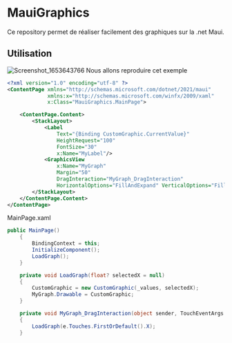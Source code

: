# MauiGraphics

Ce repository permet de réaliser facilement des graphiques sur la .net Maui.

## Utilisation

![Screenshot_1653643766](https://user-images.githubusercontent.com/67638928/170672476-ad0162b3-8066-4f60-9c17-5a88e09479df.png)
Nous allons reproduire cet exemple

```XML
<?xml version="1.0" encoding="utf-8" ?>
<ContentPage xmlns="http://schemas.microsoft.com/dotnet/2021/maui"
             xmlns:x="http://schemas.microsoft.com/winfx/2009/xaml"
             x:Class="MauiGraphics.MainPage">

    <ContentPage.Content>
        <StackLayout>
            <Label
                Text="{Binding CustomGraphic.CurrentValue}"
                HeightRequest="100"
                FontSize="30"
                x:Name="MyLabel"/>
            <GraphicsView
                x:Name="MyGraph"
                Margin="50"
                DragInteraction="MyGraph_DragInteraction"
                HorizontalOptions="FillAndExpand" VerticalOptions="FillAndExpand"/>
        </StackLayout>
    </ContentPage.Content>
</ContentPage>
```
MainPage.xaml

```C#
public MainPage()
    {
        BindingContext = this;
        InitializeComponent();
        LoadGraph();
    }

    private void LoadGraph(float? selectedX = null)
    {
        CustomGraphic = new CustomGraphic(_values, selectedX);
        MyGraph.Drawable = CustomGraphic;
    }

    private void MyGraph_DragInteraction(object sender, TouchEventArgs e)
    {
        LoadGraph(e.Touches.FirstOrDefault().X);
    }
```



